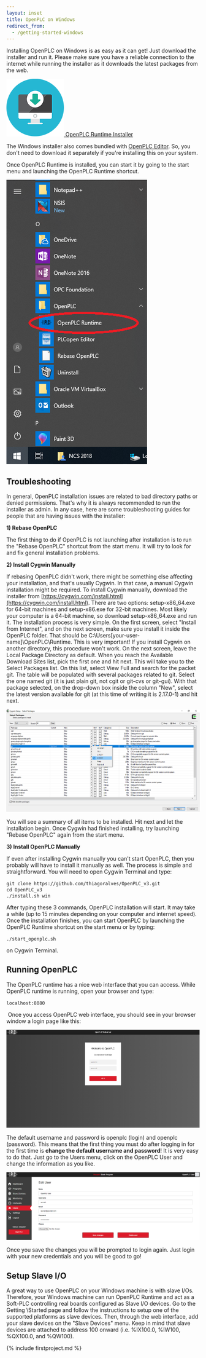 ```yaml
---
layout: inset
title: OpenPLC on Windows
redirect_from:
  - /getting-started-windows
---
```


Installing OpenPLC on Windows is as easy as it can get! Just download the
installer and run it. Please make sure you have a reliable connection to the
internet while running the installer as it downloads the latest packages from
the web.

<div class="download-link">
    <a href="https://drive.google.com/file/d/1b7qwMSAC9saOVaIPuSw0276b10_uv-Pv/view?usp=sharing">
      <img src="/assets/img/download.png" alt=""/>
      <span>OpenPLC Runtime Installer</span>
    </a>
</div>

The Windows installer also comes bundled with
[OpenPLC Editor](https://www.openplcproject.com/plcopen-editor). So, you don't
need to download it separately if you're installing this on your system.

Once OpenPLC Runtime is installed, you can start it by going to the start
menu and launching the OpenPLC Runtime shortcut.

![](startmenu.png)

## Troubleshooting

In general, OpenPLC installation issues are related to bad directory paths or
denied permissions. That's why it is always recommended to run the installer
as admin. In any case, here are some troubleshooting guides for people that
are having issues with the installer:

**1) Rebase OpenPLC**

The first thing to do if OpenPLC is not launching after installation is to run
the "Rebase OpenPLC" shortcut from the start menu. It will try to look for and
fix general installation problems.

**2) Install Cygwin Manually**

If rebasing OpenPLC didn't work, there might be something else affecting your installation, and that's usually Cygwin. In that case, a manual Cygwin installation might be required. To install Cygwin manually, download the installer from [https://cygwin.com/install.html](https://cygwin.com/install.html). There are two options: setup-x86_64.exe for 64-bit machines and setup-x86.exe for 32-bit machines. Most likely your computer is a 64-bit machine, so download setup-x86_64.exe and run it. The installation process is very simple. On the first screen, select "Install from Internet", and on the next screen, make sure you install it inside the OpenPLC folder. That should be C:\Users\[your-user-name]\OpenPLC\Runtime. This is very important! If you install Cygwin on another directory, this procedure won't work. On the next screen, leave the Local Package Directory as default. When you reach the Available Download Sites list, pick the first one and hit next. This will take you to the Select Packages list. On this list, select View Full and search for the packet git. The table will be populated with several packages related to git. Select the one named git (it is just plain git, not cgit or git-cvs or git-gui). With that package selected, on the drop-down box inside the column "New", select the latest version available for git (at this time of writing it is 2.17.0-1) and hit next.

![](selectpackages.png)

You will see a summary of all items to be installed. Hit next and let the installation begin. Once Cygwin had finished installing, try launching "Rebase OpenPLC" again from the start menu.

**3) Install OpenPLC Manually**

If even after installing Cygwin manually you can't start OpenPLC, then you
probably will have to install it manually as well. The process is simple and
straightforward. You will need to open Cygwin Terminal and type:

```
git clone https://github.com/thiagoralves/OpenPLC_v3.git
cd OpenPLC_v3
./install.sh win
```

After typing these 3 commands, OpenPLC installation will start. It may take a
while (up to 15 minutes depending on your computer and internet speed). Once
the installation finishes, you can start OpenPLC by launching the OpenPLC
Runtime shortcut on the start menu or by typing:

```
./start_openplc.sh
```

on Cygwin Terminal.

## Running OpenPLC

The OpenPLC runtime has a nice web interface that you can access. While
OpenPLC runtime is running, open your browser and type:

```
localhost:8080
```
​
Once you access OpenPLC web interface, you should see in your browser window a login page like this:

![](/runtime/img/login.png)

The default username and password is openplc (login) and openplc (password).
This means that the first thing you must do after logging in for the first
time is **change the default username and password**! It is very easy to do
that. Just go to the Users menu, click on the OpenPLC User and change the
information as you like.

![](/runtime/img/edituser.png)

Once you save the changes you will be prompted to login again. Just login with
your new credentials and you will be good to go!

## Setup Slave I/O

A great way to use OpenPLC on your Windows machine is with slave I/Os.
Therefore, your Windows machine can run OpenPLC Runtime and act as a Soft-PLC
controlling real boards configured as Slave I/O devices. Go to the Getting
\Started page and follow the instructions to setup one of the supported
platforms as slave devices. Then, through the web interface, add your slave
devices on the "Slave Devices" menu. Keep in mind that slave devices are
attached to address 100 onward (i.e. %IX100.0, %IW100, %QX100.0, and %QW100).

{% include firstproject.md %}
